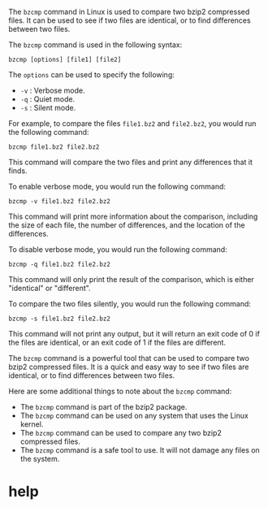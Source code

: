 The `bzcmp` command in Linux is used to compare two bzip2 compressed files. It can be used to see if two files are identical, or to find differences between two files.

The `bzcmp` command is used in the following syntax:

```
bzcmp [options] [file1] [file2]
```

The `options` can be used to specify the following:

* `-v` : Verbose mode.
* `-q` : Quiet mode.
* `-s` : Silent mode.

For example, to compare the files `file1.bz2` and `file2.bz2`, you would run the following command:

```
bzcmp file1.bz2 file2.bz2
```

This command will compare the two files and print any differences that it finds.

To enable verbose mode, you would run the following command:

```
bzcmp -v file1.bz2 file2.bz2
```

This command will print more information about the comparison, including the size of each file, the number of differences, and the location of the differences.

To disable verbose mode, you would run the following command:

```
bzcmp -q file1.bz2 file2.bz2
```

This command will only print the result of the comparison, which is either "identical" or "different".

To compare the two files silently, you would run the following command:

```
bzcmp -s file1.bz2 file2.bz2
```

This command will not print any output, but it will return an exit code of 0 if the files are identical, or an exit code of 1 if the files are different.

The `bzcmp` command is a powerful tool that can be used to compare two bzip2 compressed files. It is a quick and easy way to see if two files are identical, or to find differences between two files.

Here are some additional things to note about the `bzcmp` command:

* The `bzcmp` command is part of the bzip2 package.
* The `bzcmp` command can be used on any system that uses the Linux kernel.
* The `bzcmp` command can be used to compare any two bzip2 compressed files.
* The `bzcmp` command is a safe tool to use. It will not damage any files on the system.




# help 

```

```
